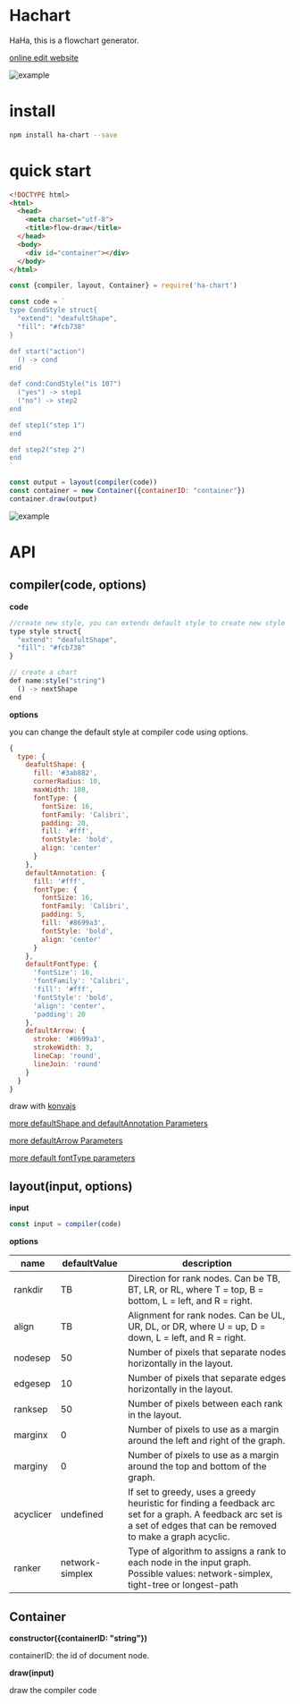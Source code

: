 # Hachart

HaHa, this is a flowchart generator.

[online edit website](https://wangdashuaihenshuai.github.io/demo/flow-chart/)

![example](https://fuss10.elemecdn.com/7/5b/706949379f6696b335ca13c8da67epng.png)

# install

```bash
npm install ha-chart --save
```

# quick start

```html
<!DOCTYPE html>
<html>
  <head>
    <meta charset="utf-8">
    <title>flow-draw</title>
  </head>
  <body>
    <div id="container"></div>
  </body>
</html>
```

```js
const {compiler, layout, Container} = require('ha-chart')

const code = `
type CondStyle struct{
  "extend": "deafultShape",
  "fill": "#fcb738"
}

def start("action")
  () -> cond
end

def cond:CondStyle("is 10?")
  ("yes") -> step1
  ("no") -> step2
end

def step1("step 1")
end

def step2("step 2")
end
`

const output = layout(compiler(code))
const container = new Container({containerID: "container"})
container.draw(output)
```
![example](https://fuss10.elemecdn.com/3/42/aad462d88525b6d46512110ffd3c0png.png)

# API

## compiler(code, options)

**code**

```js
//create new style, you can extends default style to create new style
type style struct{
  "extend": "deafultShape",
  "fill": "#fcb738"
}

// create a chart
def name:style("string")
  () -> nextShape
end
```

**options**

you can change the default style at compiler code using options.
```js
{
  type: {
    deafultShape: {
      fill: '#3ab882',
      cornerRadius: 10,
      maxWidth: 180,
      fontType: {
        fontSize: 16,
        fontFamily: 'Calibri',
        padding: 20,
        fill: '#fff',
        fontStyle: 'bold',
        align: 'center'
      }
    },
    defaultAnnotation: {
      fill: '#fff',
      fontType: {
        fontSize: 16,
        fontFamily: 'Calibri',
        padding: 5,
        fill: '#8699a3',
        fontStyle: 'bold',
        align: 'center'
      }
    },
    defaultFontType: {
      'fontSize': 16,
      'fontFamily': 'Calibri',
      'fill': '#fff',
      'fontStyle': 'bold',
      'align': 'center',
      'padding': 20
    },
    defaultArrow: {
      stroke: '#8699a3',
      strokeWidth: 3,
      lineCap: 'round',
      lineJoin: 'round'
    }
  }
}
```
draw with [konvajs](https://konvajs.github.io)

[more defaultShape and defaultAnnotation Parameters](https://konvajs.github.io/api/Konva.Arc.html)

[more defaultArrow Parameters](https://konvajs.github.io/api/Konva.Line.html)

[more default fontType parameters](https://konvajs.github.io/api/Konva.Text.html)

## layout(input, options)

**input**
```js
const input = compiler(code)
```
**options**

name | defaultValue | description
-----|---------------|------------
rankdir |	TB |	Direction for rank nodes. Can be TB, BT, LR, or RL, where T = top, B = bottom, L = left, and R = right.
align |	TB |	Alignment  for rank nodes. Can be UL, UR, DL, or DR, where U = up, D = down, L = left, and R = right.
nodesep |	50	| Number of pixels that separate nodes horizontally in the layout.
edgesep |	10	| Number of pixels that separate edges horizontally in the layout.
ranksep |	50	| Number of pixels between each rank in the layout.
marginx |	0	| Number of pixels to use as a margin around the left and right of the graph.
marginy |	0	| Number of pixels to use as a margin around the top and bottom of the graph.
acyclicer |	undefined |	If set to greedy, uses a greedy heuristic for finding a feedback arc set for a graph. A feedback arc set is a set of edges that can be removed to make a graph acyclic.
ranker |	network-simplex	| Type of algorithm to assigns a rank to each node in the input graph. Possible values: network-simplex, tight-tree or longest-path

## Container

**constructor({containerID: "string"})**

containerID: the id of document node.

**draw(input)**

draw the compiler code
